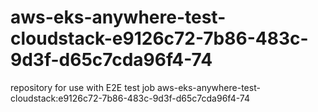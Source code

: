 # aws-eks-anywhere-test-cloudstack-e9126c72-7b86-483c-9d3f-d65c7cda96f4-74
repository for use with E2E test job aws-eks-anywhere-test-cloudstack:e9126c72-7b86-483c-9d3f-d65c7cda96f4-74
